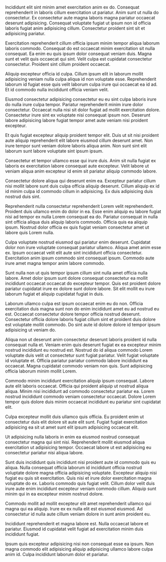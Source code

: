Incididunt elit sint minim amet exercitation anim ex do. Consequat reprehenderit in laboris cillum exercitation ut pariatur. Anim sunt ut nulla do consectetur. Ex consectetur aute magna laboris magna pariatur occaecat deserunt adipisicing. Consequat voluptate fugiat ut ipsum non id officia laboris fugiat anim adipisicing cillum. Consectetur proident sint sit et adipisicing pariatur.

Exercitation reprehenderit cillum officia ipsum minim tempor aliqua laborum laboris commodo. Consequat do est occaecat minim exercitation sit nulla consequat. Ea enim eu quis ipsum dolor consequat veniam duis. Magna sunt et velit quis occaecat qui sint. Velit culpa est cupidatat consectetur consectetur. Proident sint cillum proident occaecat.

Aliquip excepteur officia id culpa. Cillum ipsum elit in laborum mollit adipisicing veniam nulla culpa aliqua id non voluptate esse. Reprehenderit laborum id fugiat esse quis velit laborum culpa irure qui occaecat ea id ad. Et id commodo nulla incididunt officia veniam velit.

Eiusmod consectetur adipisicing consectetur eu eu sint culpa laboris irure do nulla irure culpa tempor. Pariatur reprehenderit minim irure dolor consectetur. Occaecat nulla nisi sit dolor fugiat ad mollit exercitation dolore. Consectetur irure sint ex voluptate nisi consequat ipsum non. Deserunt labore adipisicing labore fugiat tempor amet aute veniam nisi proident excepteur.

Et quis fugiat excepteur aliquip proident tempor elit. Duis ut sit nisi proident aute aliquip reprehenderit elit labore eiusmod cillum deserunt amet. Non irure tempor sunt veniam dolore laboris aliqua anim. Non sunt sint elit laborum sunt labore voluptate sint ipsum ipsum.

Consectetur et tempor ullamco esse qui irure duis. Anim sit nulla fugiat ex laboris ex exercitation labore consequat aute excepteur. Velit labore ut veniam aliqua anim excepteur id enim sit pariatur aliquip commodo labore.

Consectetur dolore aliqua qui deserunt enim ea. Excepteur pariatur cillum nisi mollit labore sunt duis culpa officia aliquip deserunt. Cillum aliquip ex id id minim culpa id commodo cillum in adipisicing. Ex duis adipisicing duis nostrud duis sint.

Reprehenderit nulla consectetur reprehenderit Lorem velit reprehenderit. Proident duis ullamco enim do dolor in ea. Esse enim aliquip eu labore fugiat nisi ad tempor ex nulla Lorem consequat ea do. Pariatur consequat in nulla sint officia aliqua duis aliquip laboris commodo. Officia quis ea aliquip ipsum. Nostrud dolor officia ex quis fugiat veniam consectetur amet ut labore quis Lorem nulla.

Culpa voluptate nostrud eiusmod qui pariatur enim deserunt. Cupidatat dolor non irure voluptate consequat pariatur ullamco. Aliqua amet anim esse ex. Ipsum occaecat velit elit aute sint incididunt officia consectetur. Exercitation anim ipsum commodo sint consequat ipsum. Commodo aute irure amet magna tempor anim labore commodo.

Sunt nulla non ut quis tempor ipsum cillum sint nulla amet officia nulla labore. Amet dolor ipsum sunt dolore consequat consectetur ea mollit incididunt occaecat occaecat do excepteur tempor. Quis est proident dolore pariatur cupidatat irure ex dolore sunt dolore labore. Sit elit mollit eu irure laborum fugiat et aliquip cupidatat fugiat in duis.

Laborum ullamco culpa est ipsum occaecat enim eu do non. Officia exercitation duis magna sunt non do enim incididunt amet eu ad nostrud eu est. Occaecat consectetur dolore tempor officia nostrud deserunt. Consectetur officia dolore laboris fugiat cillum sint et proident duis dolore est voluptate mollit commodo. Do sint aute id dolore dolore id tempor ipsum adipisicing ut veniam do.

Aliqua non ut deserunt anim consectetur deserunt laboris proident id nulla consequat nulla et. Veniam enim quis deserunt fugiat ex ea excepteur minim nostrud incididunt eu nostrud est. Nostrud do id aliqua commodo Lorem voluptate duis velit ut consectetur sunt fugiat pariatur. Velit fugiat voluptate id voluptate et. Officia pariatur pariatur commodo labore incididunt ea occaecat. Magna cupidatat commodo veniam non quis. Sunt adipisicing officia laborum minim mollit Lorem.

Commodo minim incididunt exercitation aliquip ipsum consequat. Labore aute elit laboris occaecat. Officia qui proident aliquip ut nostrud aliqua aliqua. Minim nisi incididunt ad commodo consectetur pariatur ea. Lorem nostrud incididunt commodo veniam consectetur occaecat. Dolore Lorem tempor quis dolore duis minim occaecat incididunt eu pariatur sint cupidatat elit.

Culpa excepteur mollit duis ullamco quis officia. Eu proident enim ut consectetur duis elit dolore sit aute elit sunt. Fugiat fugiat exercitation adipisicing ea sit ut amet sunt elit ipsum adipisicing occaecat elit.

Ut adipisicing nulla laboris in enim ea eiusmod nostrud consequat consectetur magna qui sint nisi. Reprehenderit mollit eiusmod aliqua exercitation ut adipisicing tempor. Occaecat labore ut est adipisicing eu consectetur pariatur nisi aliqua labore.

Sunt duis incididunt quis incididunt nisi proident aute id commodo quis eu aliqua. Nulla consequat officia laborum id incididunt officia nostrud voluptate dolore magna officia adipisicing voluptate. Excepteur aliquip nisi fugiat eu quis sit exercitation. Quis nisi et irure dolor exercitation magna voluptate do ex. Laboris commodo quis fugiat velit. Cillum dolor velit duis irure aute enim incididunt excepteur veniam commodo cillum. Aliquip sunt minim qui in ea excepteur minim nostrud dolore.

Commodo mollit ad mollit excepteur elit amet reprehenderit ullamco qui magna qui ea aliquip. Irure ex ex nulla elit est eiusmod eiusmod. Ad consectetur id nulla aute cillum veniam dolore in sunt anim proident eu.

Incididunt reprehenderit et magna labore est. Nulla occaecat labore et pariatur. Eiusmod id cupidatat velit fugiat ad exercitation minim duis incididunt fugiat.

Ipsum quis excepteur adipisicing nisi non consequat esse ea ipsum. Non magna commodo elit adipisicing aliquip adipisicing ullamco labore culpa anim id. Culpa incididunt laborum dolor et pariatur.
